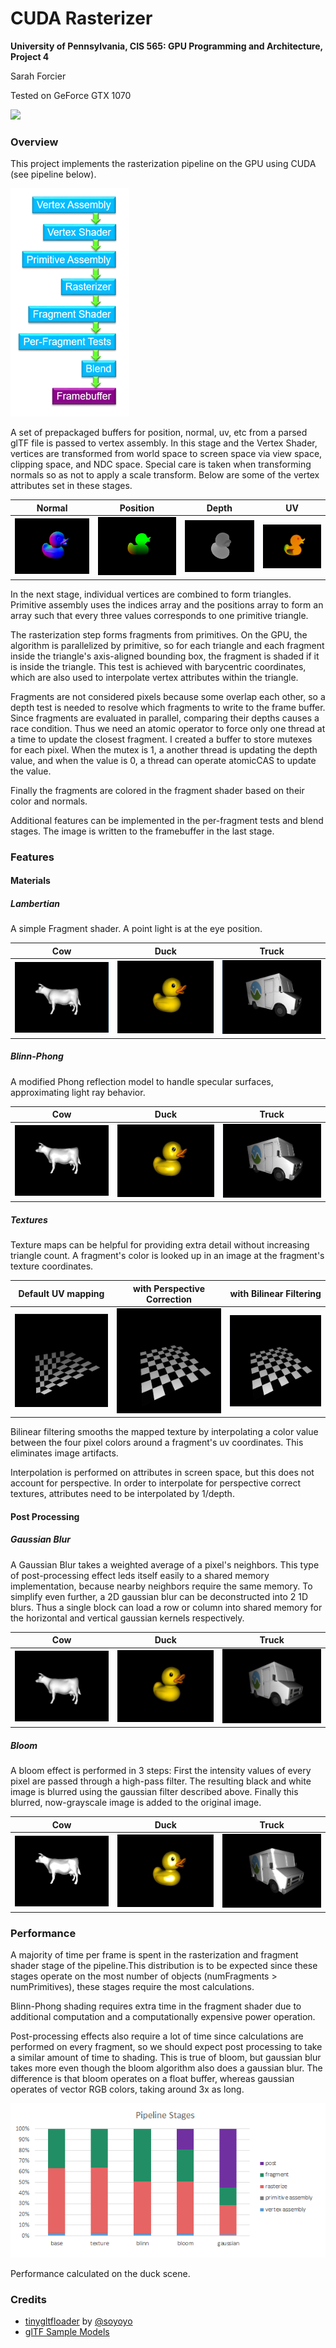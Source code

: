 CUDA Rasterizer
===============

**University of Pennsylvania, CIS 565: GPU Programming and Architecture, Project 4**

Sarah Forcier

Tested on GeForce GTX 1070

![](img/rasterizer0.gif)

### Overview

This project implements the rasterization pipeline on the GPU using CUDA (see pipeline below).  

![](img/pipeline.png)

A set of prepackaged buffers for position, normal, uv, etc from a parsed glTF file is passed to vertex assembly. In this stage and the Vertex Shader, vertices are transformed from world space to screen space via view space, clipping space, and NDC space. Special care is taken when transforming normals so as not to apply a scale transform. Below are some of the vertex attributes set in these stages.    

| Normal | Position | Depth | UV |
| ----------- | ----------- | ----------- | ----------- |
| ![](img/duck_normal.png) | ![](img/duck_position.png) | ![](img/duck_depth.png) | ![](img/duck_uv.png) |

In the next stage, individual vertices are combined to form triangles. Primitive assembly uses the indices array and the positions array to form an array such that every three values corresponds to one primitive triangle. 

The rasterization step forms fragments from primitives. On the GPU, the algorithm is parallelized by primitive, so for each triangle and each fragment inside the triangle's axis-aligned bounding box, the fragment is shaded if it is inside the triangle. This test is achieved with barycentric coordinates, which are also used to interpolate vertex attributes within the triangle. 

Fragments are not considered pixels because some overlap each other, so a depth test is needed to resolve which fragments to write to the frame buffer. Since fragments are evaluated in parallel, comparing their depths causes a race condition. Thus we need an atomic operator to force only one thread at a time to update the closest fragment. I created a buffer to store mutexes for each pixel. When the mutex is 1, a another thread is updating the depth value, and when the value is 0, a thread can operate atomicCAS to update the value. 

Finally the fragments are colored in the fragment shader based on their color and normals.   

Additional features can be implemented in the per-fragment tests and blend stages. The image is written to the framebuffer in the last stage.      

### Features

#### Materials

##### Lambertian

A simple Fragment shader. A point light is at the eye position. 

| Cow | Duck | Truck |
| ----------- | ----------- | ----------- |
| ![](img/cow_lamb.png) | ![](img/duck_lamb.png) | ![](img/truck_lamb.png) |

##### Blinn-Phong

A modified Phong reflection model to handle specular surfaces, approximating light ray behavior. 

| Cow | Duck | Truck |
| ----------- | ----------- | ----------- |
| ![](img/cow_blinn.png) | ![](img/duck_blinn.png) | ![](img/truck_blinn.png) |

##### Textures

Texture maps can be helpful for providing extra detail without increasing triangle count. A fragment's color is looked up in an image at the fragment's texture coordinates. 

| Default UV mapping | with Perspective Correction | with Bilinear Filtering |
| ----------- | ----------- | ----------- |
| ![](img/texture_default.png) | ![](img/texture_corrected.png) | ![](img/texture_bilinear.png) |

Bilinear filtering smooths the mapped texture by interpolating a color value between the four pixel colors around a fragment's uv coordinates. This eliminates image artifacts. 

Interpolation is performed on attributes in screen space, but this does not account for perspective. In order to interpolate for perspective correct textures, attributes need to be interpolated by 1/depth. 

#### Post Processing
##### Gaussian Blur

A Gaussian Blur takes a weighted average of a pixel's neighbors. This type of post-processing effect leds itself easily to a shared memory implementation, because nearby neighbors require the same memory. To simplify even further, a 2D gaussian blur can be deconstructed into 2 1D blurs. Thus a single block can load a row or column into shared memory for the horizontal and vertical gaussian kernels respectively.

| Cow | Duck | Truck |
| ----------- | ----------- | ----------- |
| ![](img/cow_blur.png) | ![](img/duck_blur.png) | ![](img/truck_blur.png) |

##### Bloom

A bloom effect is performed in 3 steps: First the intensity values of every pixel are passed through a high-pass filter. The resulting black and white image is blurred using the gaussian filter described above. Finally this blurred, now-grayscale image is added to the original image. 

| Cow | Duck | Truck |
| ----------- | ----------- | ----------- |
| ![](img/cow_bloom.png) | ![](img/duck_bloom.png) | ![](img/truck_bloom.png) |


### Performance

A majority of time per frame is spent in the rasterization and fragment shader stage of the pipeline.This distribution is to be expected since these stages operate on the most number of objects (numFragments > numPrimitives), these stages require the most calculations.  

Blinn-Phong shading requires extra time in the fragment shader due to additional computation and a computationally expensive power operation. 

Post-processing effects also require a lot of time since calculations are performed on every fragment, so we should expect post processing to take a similar amount of time to shading. This is true of bloom, but gaussian blur takes more even though the bloom algorithm also does a gaussian blur. The difference is that bloom operates on a float buffer, whereas gaussian operates of vector RGB colors, taking around 3x as long.  

![](img/performance.png)

Performance calculated on the duck scene. 

### Credits

* [tinygltfloader](https://github.com/syoyo/tinygltfloader) by [@soyoyo](https://github.com/syoyo)
* [glTF Sample Models](https://github.com/KhronosGroup/glTF/blob/master/sampleModels/README.md)
